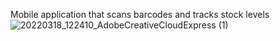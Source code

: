 Mobile application that scans barcodes and tracks stock levels
![20220318_122410_AdobeCreativeCloudExpress (1)](https://user-images.githubusercontent.com/84298284/158972227-04c1f59b-9669-41a1-8230-5cd0ac685d4d.gif)
